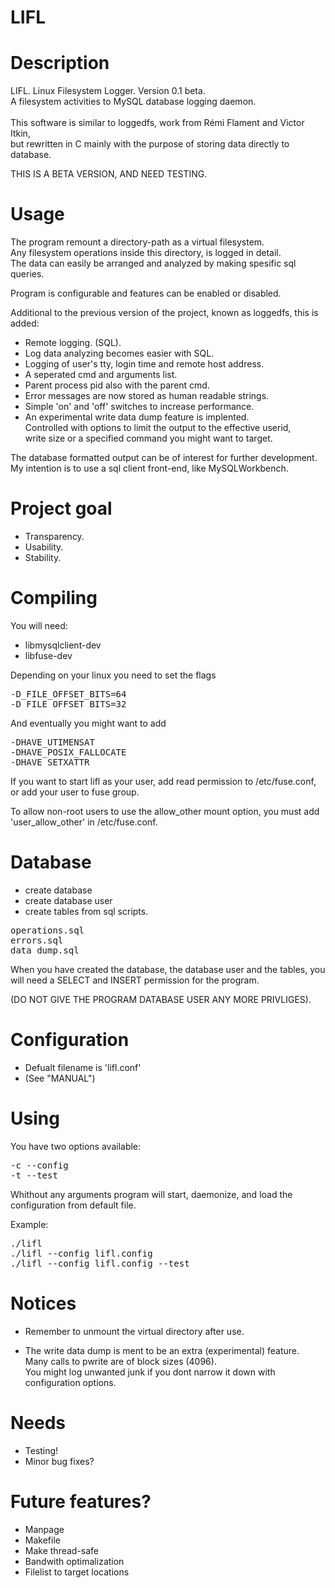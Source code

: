 # LIFL

Description
=================================================
	
LIFL. Linux Filesystem Logger. Version 0.1 beta.</br>
A filesystem activities to MySQL database logging daemon.</br></br>
This software is similar to loggedfs, work from Rémi Flament and Victor Itkin,</br>
but rewritten in C mainly with the purpose of storing data directly to database.

THIS IS A BETA VERSION, AND NEED TESTING.


Usage
=================================================
	
The program remount a directory-path as a virtual filesystem.</br>
Any filesystem operations inside this directory, is logged in detail.</br>
The data can easily be arranged and analyzed by making spesific sql queries.</br>

Program is configurable and features can be enabled or disabled.

Additional to the previous version of the project,
known as loggedfs, this is added:

+ Remote logging. (SQL).
+ Log data analyzing becomes easier with SQL.
+ Logging of user's tty, login time and remote host address.
+ A seperated cmd and arguments list.
+ Parent process pid also with the parent cmd.
+ Error messages are now stored as human readable strings.
+ Simple 'on' and 'off' switches to increase performance.
+ An experimental write data dump feature is implented.</br>
 Controlled with options to limit the output to the effective userid,</br>
 write size or a specified command you might want to target.

The database formatted output can be of interest for further development.</br>
My intention is to use a sql client front-end, like MySQLWorkbench.


Project goal
=================================================

+ Transparency.
+ Usability.
+ Stability.


Compiling
=================================================

You will need:

+ libmysqlclient-dev
+ libfuse-dev

Depending on your linux you need to set the flags
<pre>
-D_FILE_OFFSET_BITS=64
-D_FILE_OFFSET_BITS=32
</pre>

And eventually you might want to add
<pre>
-DHAVE_UTIMENSAT
-DHAVE_POSIX_FALLOCATE
-DHAVE_SETXATTR
</pre>

If you want to start lifl as your user, add
read permission to /etc/fuse.conf, or add your
user to fuse group.

To allow non-root users to use the allow_other mount option,
you must add 'user_allow_other' in /etc/fuse.conf.


Database
=================================================

+ create database
+ create database user
+ create tables from sql scripts. 

<pre>
operations.sql
errors.sql
data_dump.sql
</pre>

When you have created the database, the database user and
the tables, you will need a SELECT and INSERT permission for the program.

(DO NOT GIVE THE PROGRAM DATABASE USER ANY MORE PRIVLIGES).
	

Configuration
=================================================
	
+ Defualt filename is 'lifl.conf' 
+ (See "MANUAL")	


Using
=================================================

You have two options available:

<pre>
-c --config
-t --test
</pre>

Whithout any arguments program will start, daemonize, 
and load the configuration from default file.

Example:
<pre>
./lifl
./lifl --config lifl.config
./lifl --config lifl.config --test
</pre>

Notices
===============================================

+ Remember to unmount the virtual directory after use.

+ The write data dump is ment to be an extra (experimental) feature.</br>
  Many calls to pwrite are of block sizes (4096).</br>
  You might log unwanted junk if you dont narrow it down with
  configuration options.


Needs
==================================================

+ Testing!
+ Minor bug fixes?


Future features?
=================================================

+ Manpage
+ Makefile
+ Make thread-safe
+ Bandwith optimalization
+ Filelist to target locations

